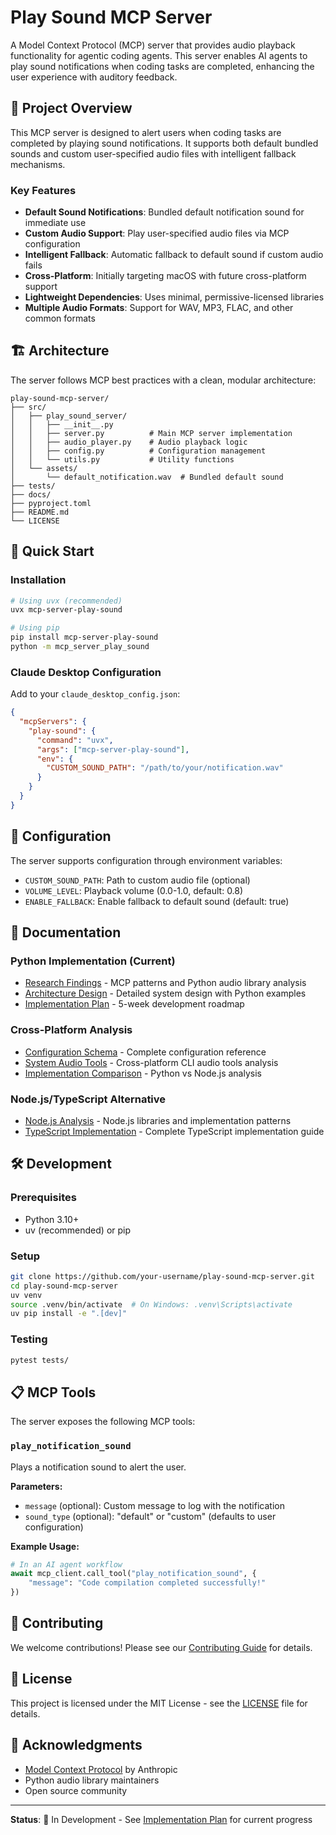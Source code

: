 # Play Sound MCP Server

A Model Context Protocol (MCP) server that provides audio playback functionality for agentic coding agents. This server enables AI agents to play sound notifications when coding tasks are completed, enhancing the user experience with auditory feedback.

## 🎯 Project Overview

This MCP server is designed to alert users when coding tasks are completed by playing sound notifications. It supports both default bundled sounds and custom user-specified audio files with intelligent fallback mechanisms.

### Key Features

- **Default Sound Notifications**: Bundled default notification sound for immediate use
- **Custom Audio Support**: Play user-specified audio files via MCP configuration
- **Intelligent Fallback**: Automatic fallback to default sound if custom audio fails
- **Cross-Platform**: Initially targeting macOS with future cross-platform support
- **Lightweight Dependencies**: Uses minimal, permissive-licensed libraries
- **Multiple Audio Formats**: Support for WAV, MP3, FLAC, and other common formats

## 🏗️ Architecture

The server follows MCP best practices with a clean, modular architecture:

```
play-sound-mcp-server/
├── src/
│   ├── play_sound_server/
│   │   ├── __init__.py
│   │   ├── server.py          # Main MCP server implementation
│   │   ├── audio_player.py    # Audio playback logic
│   │   ├── config.py          # Configuration management
│   │   └── utils.py           # Utility functions
│   └── assets/
│       └── default_notification.wav  # Bundled default sound
├── tests/
├── docs/
├── pyproject.toml
├── README.md
└── LICENSE
```

## 🚀 Quick Start

### Installation

```bash
# Using uvx (recommended)
uvx mcp-server-play-sound

# Using pip
pip install mcp-server-play-sound
python -m mcp_server_play_sound
```

### Claude Desktop Configuration

Add to your `claude_desktop_config.json`:

```json
{
  "mcpServers": {
    "play-sound": {
      "command": "uvx",
      "args": ["mcp-server-play-sound"],
      "env": {
        "CUSTOM_SOUND_PATH": "/path/to/your/notification.wav"
      }
    }
  }
}
```

## 🔧 Configuration

The server supports configuration through environment variables:

- `CUSTOM_SOUND_PATH`: Path to custom audio file (optional)
- `VOLUME_LEVEL`: Playback volume (0.0-1.0, default: 0.8)
- `ENABLE_FALLBACK`: Enable fallback to default sound (default: true)

## 📖 Documentation

### Python Implementation (Current)
- [Research Findings](docs/python/research-findings.md) - MCP patterns and Python audio library analysis
- [Architecture Design](docs/python/architecture.md) - Detailed system design with Python examples
- [Implementation Plan](docs/python/implementation-plan.md) - 5-week development roadmap

### Cross-Platform Analysis
- [Configuration Schema](docs/configuration-schema.md) - Complete configuration reference
- [System Audio Tools](docs/system-audio-tools-analysis.md) - Cross-platform CLI audio tools analysis
- [Implementation Comparison](docs/implementation-comparison-summary.md) - Python vs Node.js analysis

### Node.js/TypeScript Alternative
- [Node.js Analysis](docs/nodejs/nodejs-alternatives-analysis.md) - Node.js libraries and implementation patterns
- [TypeScript Implementation](docs/nodejs/typescript-mcp-implementation.md) - Complete TypeScript implementation guide

## 🛠️ Development

### Prerequisites

- Python 3.10+
- uv (recommended) or pip

### Setup

```bash
git clone https://github.com/your-username/play-sound-mcp-server.git
cd play-sound-mcp-server
uv venv
source .venv/bin/activate  # On Windows: .venv\Scripts\activate
uv pip install -e ".[dev]"
```

### Testing

```bash
pytest tests/
```

## 📋 MCP Tools

The server exposes the following MCP tools:

### `play_notification_sound`

Plays a notification sound to alert the user.

**Parameters:**
- `message` (optional): Custom message to log with the notification
- `sound_type` (optional): "default" or "custom" (defaults to user configuration)

**Example Usage:**
```python
# In an AI agent workflow
await mcp_client.call_tool("play_notification_sound", {
    "message": "Code compilation completed successfully!"
})
```

## 🤝 Contributing

We welcome contributions! Please see our [Contributing Guide](CONTRIBUTING.md) for details.

## 📄 License

This project is licensed under the MIT License - see the [LICENSE](LICENSE) file for details.

## 🙏 Acknowledgments

- [Model Context Protocol](https://modelcontextprotocol.io/) by Anthropic
- Python audio library maintainers
- Open source community

---

**Status**: 🚧 In Development - See [Implementation Plan](docs/python/implementation-plan.md) for current progress
